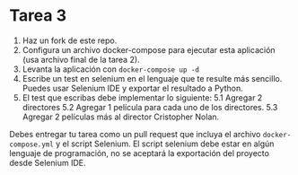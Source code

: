 # Tarea 3

1. Haz un fork de este repo.
2. Configura un archivo docker-compose para ejecutar esta aplicación (usa archivo final de la tarea 2).
3. Levanta la aplicación con `docker-compose up -d`
4. Escribe un test en selenium en el lenguaje que te resulte más sencillo. Puedes usar Selenium IDE y exportar el resultado a Python.
5. El test que escribas debe implementar lo siguiente:
5.1 Agregar 2 directores
5.2 Agregar 1 película para cada uno de los directores.
5.3 Agregar 2 películas más al director Cristopher Nolan.

Debes entregar tu tarea como un pull request que incluya el archivo `docker-compose.yml` y el script Selenium.
El script selenium debe estar en algún lenguaje de programación, no se aceptará la exportación del proyecto desde Selenium IDE.
